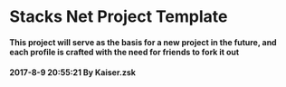 # Stacks Net Project Template

#### This project will serve as the basis for a new project in the future, and each profile is crafted with the need for friends to fork it out
#### 2017-8-9 20:55:21 By Kaiser.zsk